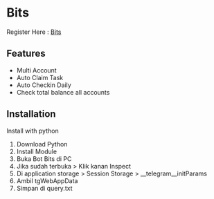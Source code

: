 ﻿# Bits

Register Here : [Bits](https://t.me/BitsTonboxBot/BitsAirdrops?startapp=RZT8iLhx1hcX4JK2ow6wfV)


## Features

- Multi Account
- Auto Claim Task
- Auto Checkin Daily
- Check total balance all accounts

## Installation

Install with python

1. Download Python
2. Install Module 
3. Buka Bot Bits di PC
4. Jika sudah terbuka > Klik kanan Inspect
5. Di application storage > Session Storage > __telegram__initParams
6. Ambil tgWebAppData 
7. Simpan di query.txt
